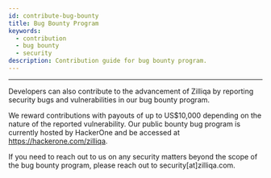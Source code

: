 ```yaml
---
id: contribute-bug-bounty
title: Bug Bounty Program
keywords:
  - contribution
  - bug bounty
  - security
description: Contribution guide for bug bounty program.
---
```


---

Developers can also contribute to the advancement of Zilliqa by reporting security bugs and vulnerabilities in our bug bounty program.

We reward contributions with payouts of up to US$10,000 depending on the nature of the reported vulnerability. Our public bounty bug program is currently 
hosted by HackerOne and be accessed at https://hackerone.com/zilliqa. 

If you need to reach out to us on any security matters beyond the scope of the bug bounty program, please reach out to security[at]zilliqa.com.